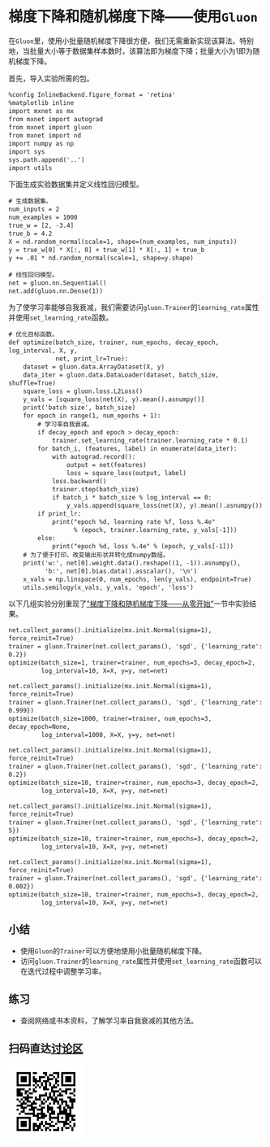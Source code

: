 # 梯度下降和随机梯度下降——使用`Gluon`

在`Gluon`里，使用小批量随机梯度下降很方便，我们无需重新实现该算法。特别地，当批量大小等于数据集样本数时，该算法即为梯度下降；批量大小为1即为随机梯度下降。

首先，导入实验所需的包。

```{.python .input}
%config InlineBackend.figure_format = 'retina'
%matplotlib inline
import mxnet as mx
from mxnet import autograd
from mxnet import gluon
from mxnet import nd
import numpy as np
import sys
sys.path.append('..')
import utils
```

下面生成实验数据集并定义线性回归模型。

```{.python .input  n=1}
# 生成数据集。
num_inputs = 2
num_examples = 1000
true_w = [2, -3.4]
true_b = 4.2
X = nd.random_normal(scale=1, shape=(num_examples, num_inputs))
y = true_w[0] * X[:, 0] + true_w[1] * X[:, 1] + true_b
y += .01 * nd.random_normal(scale=1, shape=y.shape)

# 线性回归模型。
net = gluon.nn.Sequential()
net.add(gluon.nn.Dense(1))
```

为了使学习率能够自我衰减，我们需要访问`gluon.Trainer`的`learning_rate`属性并使用`set_learning_rate`函数。

```{.python .input  n=2}
# 优化目标函数。
def optimize(batch_size, trainer, num_epochs, decay_epoch, log_interval, X, y,
             net, print_lr=True):
    dataset = gluon.data.ArrayDataset(X, y)
    data_iter = gluon.data.DataLoader(dataset, batch_size, shuffle=True)
    square_loss = gluon.loss.L2Loss()
    y_vals = [square_loss(net(X), y).mean().asnumpy()]
    print('batch size', batch_size)
    for epoch in range(1, num_epochs + 1): 
        # 学习率自我衰减。
        if decay_epoch and epoch > decay_epoch:
            trainer.set_learning_rate(trainer.learning_rate * 0.1)
        for batch_i, (features, label) in enumerate(data_iter):
            with autograd.record():
                output = net(features)
                loss = square_loss(output, label)
            loss.backward()
            trainer.step(batch_size)
            if batch_i * batch_size % log_interval == 0:
                y_vals.append(square_loss(net(X), y).mean().asnumpy())
        if print_lr:
            print("epoch %d, learning rate %f, loss %.4e"
                  % (epoch, trainer.learning_rate, y_vals[-1]))
        else:
            print("epoch %d, loss %.4e" % (epoch, y_vals[-1]))
    # 为了便于打印，改变输出形状并转化成numpy数组。
    print('w:', net[0].weight.data().reshape((1, -1)).asnumpy(),
          'b:', net[0].bias.data().asscalar(), '\n')
    x_vals = np.linspace(0, num_epochs, len(y_vals), endpoint=True)
    utils.semilogy(x_vals, y_vals, 'epoch', 'loss')
```

以下几组实验分别重现了["梯度下降和随机梯度下降——从零开始"](gd-sgd-scratch.md)一节中实验结果。

```{.python .input  n=3}
net.collect_params().initialize(mx.init.Normal(sigma=1), force_reinit=True)
trainer = gluon.Trainer(net.collect_params(), 'sgd', {'learning_rate': 0.2})
optimize(batch_size=1, trainer=trainer, num_epochs=3, decay_epoch=2,
         log_interval=10, X=X, y=y, net=net)
```

```{.python .input  n=4}
net.collect_params().initialize(mx.init.Normal(sigma=1), force_reinit=True)
trainer = gluon.Trainer(net.collect_params(), 'sgd', {'learning_rate': 0.999})
optimize(batch_size=1000, trainer=trainer, num_epochs=3, decay_epoch=None,
         log_interval=1000, X=X, y=y, net=net)
```

```{.python .input  n=5}
net.collect_params().initialize(mx.init.Normal(sigma=1), force_reinit=True)
trainer = gluon.Trainer(net.collect_params(), 'sgd', {'learning_rate': 0.2})
optimize(batch_size=10, trainer=trainer, num_epochs=3, decay_epoch=2,
         log_interval=10, X=X, y=y, net=net)
```

```{.python .input  n=6}
net.collect_params().initialize(mx.init.Normal(sigma=1), force_reinit=True)
trainer = gluon.Trainer(net.collect_params(), 'sgd', {'learning_rate': 5})
optimize(batch_size=10, trainer=trainer, num_epochs=3, decay_epoch=2,
         log_interval=10, X=X, y=y, net=net)
```

```{.python .input  n=7}
net.collect_params().initialize(mx.init.Normal(sigma=1), force_reinit=True)
trainer = gluon.Trainer(net.collect_params(), 'sgd', {'learning_rate': 0.002})
optimize(batch_size=10, trainer=trainer, num_epochs=3, decay_epoch=2,
         log_interval=10, X=X, y=y, net=net)
```

## 小结

* 使用`Gluon`的`Trainer`可以方便地使用小批量随机梯度下降。
* 访问`gluon.Trainer`的`learning_rate`属性并使用`set_learning_rate`函数可以在迭代过程中调整学习率。


## 练习

* 查阅网络或书本资料，了解学习率自我衰减的其他方法。


## 扫码直达[讨论区](https://discuss.gluon.ai/t/topic/1878)


![](../img/qr_gd-sgd-gluon.svg)

